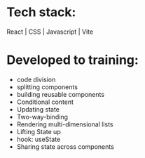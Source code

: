 # Tech stack:
React | CSS | Javascript | Vite

# Developed to training:
- code division
- splitting components
- building reusable components
- Conditional content
- Updating state
- Two-way-binding
- Rendering multi-dimensional lists
- Lifting State up
- hook: useState
- Sharing state across components
